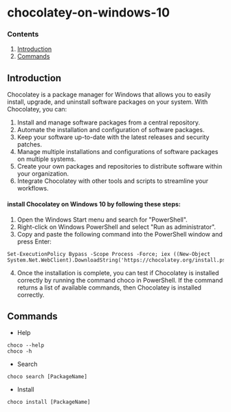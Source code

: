 # chocolatey-on-windows-10
<!-- 
https://virgool.io/@dariush-tasdighi/%D9%8A%DA%A9-package-manager-%D9%81%D9%88%D9%82-%D8%A7%D9%84%D8%B9%D8%A7%D8%AF%D9%87-%D8%A8%D8%B1%D8%A7%DB%8C-windows-felwbfuzmblw
-->
### Contents
1. [Introduction](#Introduction)
2. [Commands](#Commands)
## Introduction
Chocolatey is a package manager for Windows that allows you to easily install, upgrade, and uninstall software packages on your system. With Chocolatey, you can:

1. Install and manage software packages from a central repository.
2. Automate the installation and configuration of software packages.
3. Keep your software up-to-date with the latest releases and security patches.
4. Manage multiple installations and configurations of software packages on multiple systems.
5. Create your own packages and repositories to distribute software within your organization.
6. Integrate Chocolatey with other tools and scripts to streamline your workflows.
#### install Chocolatey on Windows 10 by following these steps:
1. Open the Windows Start menu and search for "PowerShell".
2. Right-click on Windows PowerShell and select "Run as administrator".
3. Copy and paste the following command into the PowerShell window and press Enter:
```
Set-ExecutionPolicy Bypass -Scope Process -Force; iex ((New-Object System.Net.WebClient).DownloadString('https://chocolatey.org/install.ps1'))
```
4. Once the installation is complete, you can test if Chocolatey is installed correctly by running the command choco in PowerShell. If the command returns a list of available commands, then Chocolatey is installed correctly.

## Commands
* Help
```
choco --help
choco -h
```
* Search
```
choco search [PackageName]
```
* Install 
```
choco install [PackageName]
```

